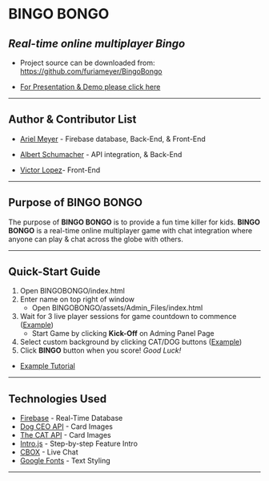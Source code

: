 # **BINGO BONGO**

## *Real-time online multiplayer Bingo*

* Project source can be downloaded from: https://github.com/furiameyer/BingoBongo

* [For Presentation & Demo please click here](https://slides.com/smoss012/deck/live#/)

---

## Author & Contributor List

* [Ariel Meyer](github.com/furiameyer) - Firebase database, Back-End, & Front-End

* [Albert Schumacher](github.com/ahs012) - API integration, & Back-End

* [Victor Lopez](github.com/vicklawl)- Front-End

---

## Purpose of BINGO BONGO

The purpose of **BINGO BONGO** is to provide a fun time killer for kids. **BINGO BONGO** is a real-time online multiplayer game with chat integration where anyone can play & chat across the globe with others.

---

## Quick-Start Guide

1. Open BINGOBONGO/index.html
2. Enter name on top right of window 
	* Open BINGOBONGO/assets/Admin_Files/index.html
3. Wait for 3 live player sessions for game countdown to commence ([Example](https://slides.com/smoss012/deck#/3))
	* Start Game by clicking **Kick-Off** on Adming Panel Page
4. Select custom background by clicking CAT/DOG buttons ([Example](https://slides.com/smoss012/deck#/4/1))
5. Click **BINGO** button when you score! *Good Luck!*
* [Example Tutorial](https://slides.com/smoss012/deck#/2)

---

## Technologies Used

* [Firebase](https://firebase.google.com) - Real-Time Database 
* [Dog CEO API](https://dog.ceo/dog-api/) - Card Images
* [The CAT API](https://thecatapi.com/) - Card Images
* [Intro.js](https://introjs.com/) - Step-by-step Feature Intro
* [CBOX](https://www.cbox.ws/) - Live Chat
* [Google Fonts](https://fonts.google.com/) - Text Styling

---

